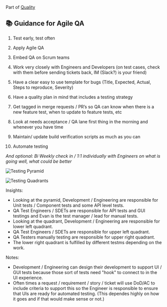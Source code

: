 Part of [Quality](/README.md)

## :books: Guidance for Agile QA

1. Test early, test often


2. Apply Agile QA


3. Embed QA on Scrum teams


4. Work very closely with Engineers and Developers (on test cases, check with them before sending tickets back, IM (Slack?) is your friend)


5. Have a clear easy to use template for bugs (Title, Expected, Actual, Steps to reproduce, Severity)


6. Have a quality plan in mind that includes a testing strategy


7. Get tagged in merge requests / PR’s so QA can know when there is a new feature test, when to
update to feature tests, etc


8. Look at needs acceptance / QA lane first thing in the morning and whenever you
have time


9. Maintain/ update build verification scripts as much as you can


10. Automate testing

_And optional: ​Bi Weekly check in / 1:1 individually with Engineers on what is going well, what could be better_

![Testing Pyramid](https://blog.qatestlab.com/wp-content/uploads/2016/01/shirly-ronen-harel_automated-agile-testing-strategy1377960802889.jpg)

![Testing Quadrants](https://lisacrispin.com/wp-content/uploads/2011/11/Agile-Testing-Quadrants.png)

Insights:
- Looking at the pyramid, Development / Engineering are responsible for Unit tests / Component tests and some API level tests.
- QA Test Engineers / SDETs are responsible for API tests and GUI testings and Evan is the test manager / lead for manual tests.
- Looking at the quadrant, Development / Engineering are responsible for lower left quadrant.
- QA Test Engineers / SDETs are responsible for upper left quadrant.
- QA Testers manually testing are responsible for upper right quadrant.
- The lower right quadrant is fulfilled by different testms depending on the work.

Notes:
- Development / Engineering can design their development to support UI / GUI tests because those sort of tests need "hook" to connect to in the UI experience.
- Often times a request / requirement / story / ticket will use DoD/AC to include criteria to support this so the Engineer is responsible to ensure that UIs are ready for automated testing. (This dependes highly on how it goes and if that would make sense or not.)
